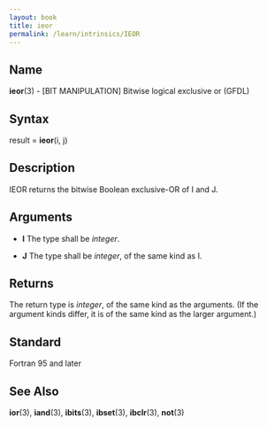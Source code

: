 ```yaml
---
layout: book
title: ieor
permalink: /learn/intrinsics/IEOR
---
```

## __Name__

__ieor__(3) - \[BIT MANIPULATION\] Bitwise logical exclusive or
(GFDL)

## __Syntax__

result = __ieor__(i, j)

## __Description__

IEOR returns the bitwise Boolean exclusive-OR of I and J.

## __Arguments__

  - __I__
    The type shall be _integer_.

  - __J__
    The type shall be _integer_, of the same kind as I.

## __Returns__

The return type is _integer_, of the same kind as the arguments. (If the
argument kinds differ, it is of the same kind as the larger argument.)

## __Standard__

Fortran 95 and later

## __See Also__

__ior__(3), __iand__(3), __ibits__(3), __ibset__(3), __ibclr__(3),
__not__(3)
